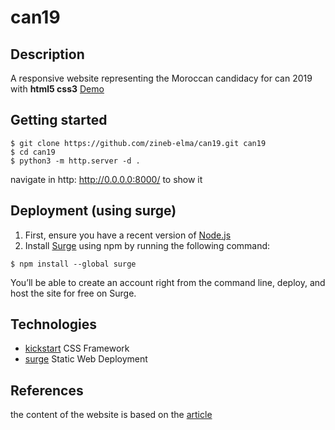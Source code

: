 # can19
## Description
A responsive website representing the Moroccan candidacy for can 2019 with **html5 css3**
[Demo](http://can19.surge.sh) 

## Getting started
```
$ git clone https://github.com/zineb-elma/can19.git can19
$ cd can19
$ python3 -m http.server -d .

```
navigate in http: http://0.0.0.0:8000/ to show it

## Deployment (using surge)
1. First, ensure you have a recent version of [Node.js](https://nodejs.org/en/)
2. Install [Surge](https://surge.sh/) using npm by running the following command:

```
$ npm install --global surge

```
You’ll be able to create an account right from the command line, deploy, and host the site for free on Surge.

## Technologies
* [kickstart](http://getkickstart.com/) CSS Framework
* [surge](https://surge.sh/) Static Web Deployment

## References 
the content of the website is based on the [article](https://img.fifa.com/image/upload/rluhtyghefhyz6ilpfvo.pdf)




